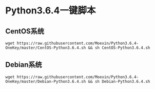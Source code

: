 # Python3.6.4一键脚本
## CentOS系统
```shell
wget https://raw.githubusercontent.com/Moexin/Python3.6.4-OneKey/master/CentOS-Python3.6.4.sh && sh CentOS-Python3.6.4.sh
```
## Debian系统
```shell
wget https://raw.githubusercontent.com/Moexin/Python3.6.4-OneKey/master/Debian-Python3.6.4.sh && sh Debian-Python3.6.4.sh
```
